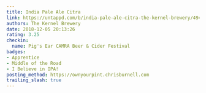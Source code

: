 ```yaml
---
title: India Pale Ale Citra
link: https://untappd.com/b/india-pale-ale-citra-the-kernel-brewery/49489
authors: The Kernel Brewery
date: 2018-12-05 20:13:26
rating: 3.25
checkin:
  name: Pig's Ear CAMRA Beer & Cider Festival
badges:
- Apprentice
- Middle of the Road
- I Believe in IPA!
posting_method: https://ownyourpint.chrisburnell.com
trailing_slash: true
---
```

